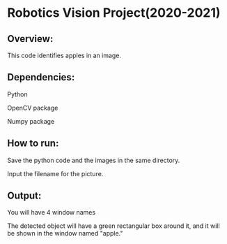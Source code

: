 # Robotics Vision Project(2020-2021) 

## Overview:

This code identifies apples in an image.

## Dependencies:

Python 

OpenCV package

Numpy package

## How to run:

Save the python code and the images in the same directory.

Input the filename for the picture.

## Output:

You will have 4 window names

The detected object will have a green rectangular box around it, and it will be shown in the window named "apple."

